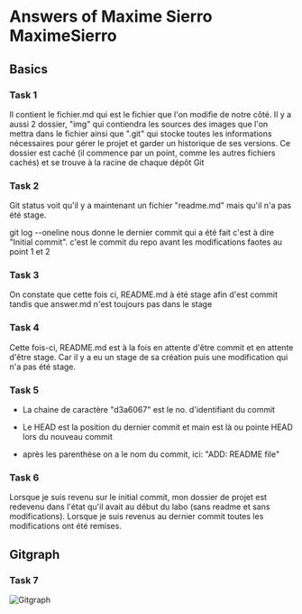 # Answers of Maxime Sierro MaximeSierro

## Basics

### Task 1

Il contient le fichier.md qui est le fichier que l'on modifie de notre côté. Il y a aussi 2 dossier, "img" qui contiendra les sources des images que l'on mettra dans le fichier ainsi que ".git" qui stocke toutes les informations nécessaires pour gérer le projet et garder un historique de ses versions. Ce dossier est caché (il commence par un point, comme les autres fichiers cachés) et se trouve à la racine de chaque dépôt Git

### Task 2

Git status voit qu'il y a maintenant un fichier "readme.md" mais qu'il n'a pas été stage. 

git log --oneline nous donne le dernier commit qui a été fait c'est à dire "Initial commit". c'est le commit du repo avant les modifications faotes au point 1 et 2

### Task 3

On constate que cette fois ci, README.md à été stage afin d'est commit tandis que answer.md n'est toujours pas dans le stage

### Task 4

Cette fois-ci, README.md est à la fois en attente d'être commit  et en attente d'être stage. Car il y a eu un stage de sa création puis une modification qui n'a pas été stage.

### Task 5

* La  chaine de caractère "d3a6067" est le no. d'identifiant du commit

* Le HEAD est la position du dernier commit et main est là ou pointe HEAD lors du nouveau commit

* après les parenthèse on a le nom du commit, ici: "ADD: README file"

### Task 6

Lorsque je suis revenu sur le initial commit, mon dossier de projet est redevenu dans l'état qu'il avait au début du labo (sans readme et sans modifications). Lorsque je suis revenus au dernier commit toutes les modifications ont été remises.

## Gitgraph

### Task 7

![Gitgraph](img/gitgraph.svg)